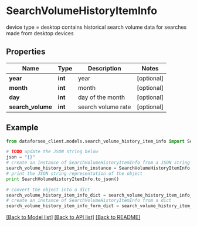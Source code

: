 # SearchVolumeHistoryItemInfo

device type = desktop contains historical search volume data for searches made from desktop devices

## Properties

Name | Type | Description | Notes
------------ | ------------- | ------------- | -------------
**year** | **int** | year | [optional] 
**month** | **int** | month | [optional] 
**day** | **int** | day of the month | [optional] 
**search_volume** | **int** | search volume rate | [optional] 

## Example

```python
from dataforseo_client.models.search_volume_history_item_info import SearchVolumeHistoryItemInfo

# TODO update the JSON string below
json = "{}"
# create an instance of SearchVolumeHistoryItemInfo from a JSON string
search_volume_history_item_info_instance = SearchVolumeHistoryItemInfo.from_json(json)
# print the JSON string representation of the object
print SearchVolumeHistoryItemInfo.to_json()

# convert the object into a dict
search_volume_history_item_info_dict = search_volume_history_item_info_instance.to_dict()
# create an instance of SearchVolumeHistoryItemInfo from a dict
search_volume_history_item_info_form_dict = search_volume_history_item_info.from_dict(search_volume_history_item_info_dict)
```
[[Back to Model list]](../README.md#documentation-for-models) [[Back to API list]](../README.md#documentation-for-api-endpoints) [[Back to README]](../README.md)


